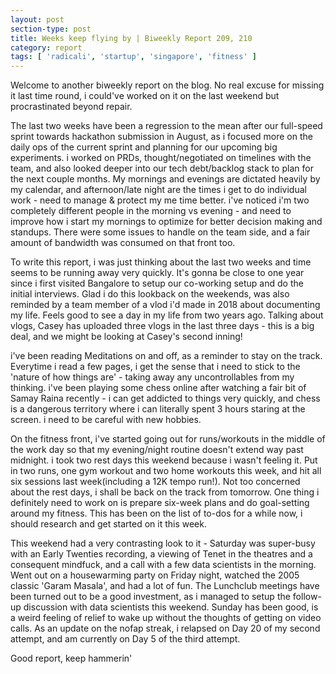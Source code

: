 ```yaml
---
layout: post
section-type: post
title: Weeks keep flying by | Biweekly Report 209, 210
category: report
tags: [ 'radicali', 'startup', 'singapore', 'fitness' ]
---
```


Welcome to another biweekly report on the blog. No real excuse for missing it last time round, i could've worked on it on the last weekend but procrastinated beyond repair.

The last two weeks have been a regression to the mean after our full-speed sprint towards hackathon submission in August, as i focused more on the daily ops of the current sprint and planning for our upcoming big experiments. i worked on PRDs, thought/negotiated on timelines with the team, and also looked deeper into our tech debt/backlog stack to plan for the next couple months. My mornings and evenings are dictated heavily by my calendar, and afternoon/late night are the times i get to do individual work - need to manage & protect my me time better. i've noticed i'm two completely different people in the morning vs evening - and need to improve how i start my mornings to optimize for better decision making and standups. There were some issues to handle on the team side, and a fair amount of bandwidth was consumed on that front too.

To write this report, i was just thinking about the last two weeks and time seems to be running away very quickly. It's gonna be close to one year since i first visited Bangalore to setup our co-working setup and do the initial interviews. Glad i do this lookback on the weekends, was also reminded by a team member of a vlod i'd made in 2018 about documenting my life. Feels good to see a day in my life from two years ago. Talking about vlogs, Casey has uploaded three vlogs in the last three days - this is a big deal, and we might be looking at Casey's second inning! 

i've been reading Meditations on and off, as a reminder to stay on the track. Everytime i read a few pages, i get the sense that i need to stick to the 'nature of how things are' - taking away any uncontrollables from my thinking. i've been playing some chess online after watching a fair bit of Samay Raina recently - i can get addicted to things very quickly, and chess is a dangerous territory where i can literally spent 3 hours staring at the screen. i need to be careful with new hobbies. 

On the fitness front, i've started going out for runs/workouts in the middle of the work day so that my evening/night routine doesn't extend way past midnight. i took two rest days this weekend because i wasn't feeling it. Put in two runs, one gym workout and two home workouts this week, and hit all six sessions last week(including a 12K tempo run!). Not too concerned about the rest days, i shall be back on the track from tomorrow. One thing i definitely need to work on is prepare six-week plans and do goal-setting around my fitness. This has been on the list of to-dos for a while now, i should research and get started on it this week.

This weekend had a very contrasting look to it - Saturday was super-busy with an Early Twenties recording, a viewing of Tenet in the theatres and a consequent mindfuck, and a call with a few data scientists in the morning. Went out on a housewarming party on Friday night, watched the 2005 classic 'Garam Masala', and had a lot of fun. The Lunchclub meetings have been turned out to be a good investment, as i managed to setup the follow-up discussion with data scientists this weekend. Sunday has been good, is a weird feeling of relief to wake up without the thoughts of getting on video calls. As an update on the nofap streak, i relapsed on Day 20 of my second attempt, and am currently on Day 5 of the third attempt. 

Good report, keep hammerin'